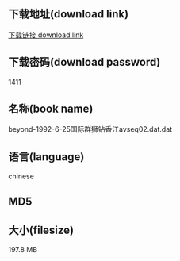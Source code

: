 ## 下载地址(download link)
[下载链接 download link](https://tutu365.netlify.app/?s=beyond-1992-6-25%E5%9B%BD%E9%99%85%E7%BE%A4%E7%8B%AE%E9%92%BB%E9%A6%99%E6%B1%9Favseq02.dat)

## 下载密码(download password)
1411

## 名称(book name)
beyond-1992-6-25国际群狮钻香江avseq02.dat.dat

## 语言(language)
chinese

## MD5


## 大小(filesize)
197.8 MB
